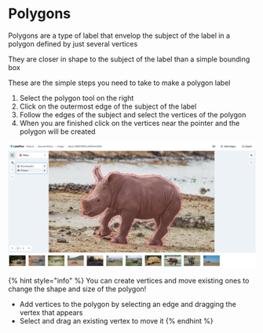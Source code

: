 # Polygons

Polygons are a type of label that envelop the subject of the label in a polygon defined by just several vertices

They are closer in shape to the subject of the label than a simple bounding box

These are the simple steps you need to take to make a polygon label

1. Select the polygon tool on the right
2. Click on the outermost edge of the subject of the label
3. Follow the edges of the subject and select the vertices of the polygon
4. When you are finished click on the vertices near the pointer and the polygon will be created

![](../.gitbook/assets/polygon_tool.png)

{% hint style="info" %}
You can create vertices and move existing ones to change the shape and size of the polygon!

* Add vertices to the polygon by selecting an edge and dragging the vertex that appears
* Select and drag an existing vertex to move it
{% endhint %}



